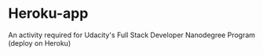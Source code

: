 # Heroku-app

An activity required for Udacity's Full Stack Developer Nanodegree Program (deploy on Heroku)
